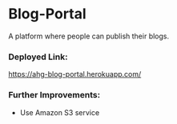 # Blog-Portal
A platform where people can publish their blogs.

### **Deployed Link:**
https://ahg-blog-portal.herokuapp.com/

### **Further Improvements:**
- Use Amazon S3 service
